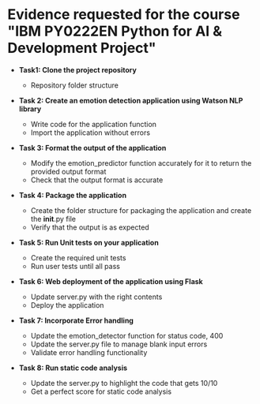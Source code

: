 # Evidence requested for the course "IBM PY0222EN Python for AI & Development Project"

* **Task1: Clone the project repository**
  - Repository folder structure

* **Task 2: Create an emotion detection application using Watson NLP library**
  - Write code for the application function
  - Import the application without errors

* **Task 3: Format the output of the application**
  - Modify the emotion_predictor function accurately for it to return the provided output format
  - Check that the output format is accurate 

* **Task 4: Package the application**
  - Create the folder structure for packaging the application and create the __init__.py file
  - Verify that the output is as expected

* **Task 5: Run Unit tests on your application**
  - Create the required unit tests
  - Run user tests until all pass

* **Task 6: Web deployment of the application using Flask**
  - Update server.py with the right contents
  - Deploy the application

* **Task 7: Incorporate Error handling**
  - Update the emotion_detector function for status code, 400
  - Update the server.py file to manage blank input errors
  - Validate error handling functionality

* **Task 8: Run static code analysis**
  - Update the server.py to highlight the code that gets 10/10
  - Get a perfect score for static code analysis